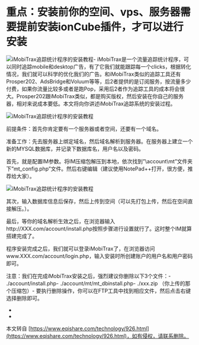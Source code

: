 重点：安装前你的空间、vps、服务器需要提前安装ionCube插件，才可以进行安装
=========================================

![iMobiTrax追踪统计程序的安装教程](https://i4userve.com/wp-content/uploads/2019/08/imobiTrax-300x73.jpg)-
iMobiTrax是一个流量追踪统计程序，可以同时追踪mobile和desktop广告，有了它我们就能跟踪每一个clicks，根据转化情况，我们就可以科学的优化我们的广告。和iMobiTrax类似的追踪工具还有Prosper202、AdsBridge和Voluum等等，后2者提供的是订阅服务，按流量多少付费，如果你流量比较多或者是跑Pop，采用后2者作为追踪工具的成本将会很大。Prosper202跟iMobiTrax类似，都是购买版权，然后安装在你自己的服务器，相对来说成本要低。本文将向你讲述iMobiTrax追踪系统的安装过程。

![iMobiTrax追踪统计程序的安装教程](https://i4userve.com/wp-content/uploads/2019/08/im-1-300x146.jpg)

前提条件：首先你肯定要有一个服务器或者空间，还要有一个域名。

准备工作：先去服务器上绑定域名，然后域名解析到服务器。在服务器上建立一个新的MYSQL数据库，并记录下数据库名，用户名以及密码。

首先，就是配置IM参数。将IM压缩包解压到本地，依次找到”\\account\\mt”文件夹下”mt\_config.php”文件。然后右键编辑（建议使用NotePad++打开，很方便，推荐给大家）。

![iMobiTrax追踪统计程序的安装教程](https://i4userve.com/wp-content/uploads/2019/08/im-2-300x46.jpg)

其次，输入数据库信息后保存，然后上传到空间（可以先打包上传，然后在空间直接解压。）。

最后，等你的域名解析生效之后，在浏览器输入http://XXX.com/account/install.php按照步骤进行设置就行了。这时整个IM就算搭建完成了。

程序安装完成之后，我们就可以登录iMobiTrax了，在浏览器访问www.XXX.com/account/login.php，输入安装时所创建账户的用户名和用户密码即可。

注意：我们在完成iMobiTrax安装之后，强烈建议你删除以下3个文件：-
./account/install.php-
./account/mt/mt\_dbinstall.php-
./xxx.zip （你上传的那个压缩包）-
要执行删除操作，你可以在FTP工具中找到相应文件，然后点击右键选择删除即可。

-

-

本文转自 [https://www.eqishare.com/technology/926.html](https://www.eqishare.com/technology/926.html)，如有侵权，请联系删除。